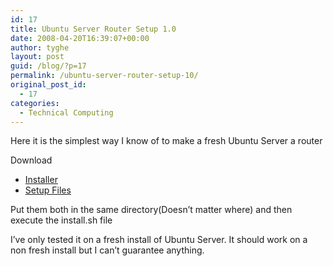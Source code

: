 ```yaml
---
id: 17
title: Ubuntu Server Router Setup 1.0
date: 2008-04-20T16:39:07+00:00
author: tyghe
layout: post
guid: /blog/?p=17
permalink: /ubuntu-server-router-setup-10/
original_post_id:
  - 17
categories:
  - Technical Computing
---
```

Here it is the simplest way I know of to make a fresh Ubuntu Server a router
  
Download

  * [Installer](/wp-content/uploads/2008/04/install.sh_.gz)
  * [Setup Files](/wp-content/uploads/2008/04/routersetupfiles.tar)

Put them both in the same directory(Doesn&#8217;t matter where) and then execute the install.sh file

I&#8217;ve only tested it on a fresh install of Ubuntu Server. It should work on a non fresh install but I can&#8217;t guarantee anything.
